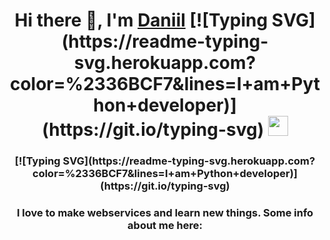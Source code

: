 <h1 align="center">Hi there 👋, I'm <a href="https://daniilshat.ru/" target="_blank">Daniil</a>
[![Typing SVG](https://readme-typing-svg.herokuapp.com?color=%2336BCF7&lines=I+am+Python+developer)](https://git.io/typing-svg)
<img src="https://github.com/blackcater/blackcater/raw/main/images/Hi.gif" height="32"/></h1>
<h3 align="center">[![Typing SVG](https://readme-typing-svg.herokuapp.com?color=%2336BCF7&lines=I+am+Python+developer)](https://git.io/typing-svg)</h3>
<h3 align="center">I love to make webservices and learn new things. Some info about me here:</h3>
